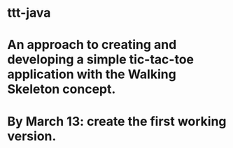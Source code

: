 # ttt-java
# An approach to creating and developing a simple tic-tac-toe application with the Walking Skeleton concept. 
# By March 13: create the first working version.
